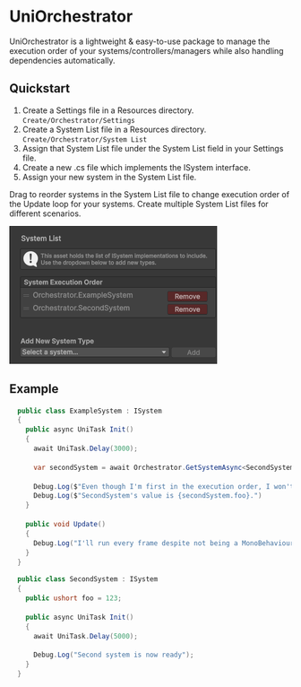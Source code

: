 # UniOrchestrator

UniOrchestrator is a lightweight & easy-to-use package to manage the execution order of your systems/controllers/managers while also handling dependencies automatically.

## Quickstart

1. Create a Settings file in a Resources directory. `Create/Orchestrator/Settings`
2. Create a System List file in a Resources directory. `Create/Orchestrator/System List`
3. Assign that System List file under the System List field in your Settings file.
4. Create a new .cs file which implements the ISystem interface.
5. Assign your new system in the System List file.

Drag to reorder systems in the System List file to change execution order of the Update loop for your systems. Create multiple System List files for different scenarios.

![System List](Images~/SystemList.png)

## Example

```cs
  public class ExampleSystem : ISystem
  {
    public async UniTask Init()
    {
      await UniTask.Delay(3000);

      var secondSystem = await Orchestrator.GetSystemAsync<SecondSystem>();
      
      Debug.Log($"Even though I'm first in the execution order, I won't initialize until SecondSystem is initialized since I depend on it.");
      Debug.Log($"SecondSystem's value is {secondSystem.foo}.")
    }

    public void Update()
    {
      Debug.Log("I'll run every frame despite not being a MonoBehaviour.");
    }
  }
```

```cs
  public class SecondSystem : ISystem
  {
    public ushort foo = 123;
    
    public async UniTask Init()
    {
      await UniTask.Delay(5000);
      
      Debug.Log("Second system is now ready");
    }
  }
```